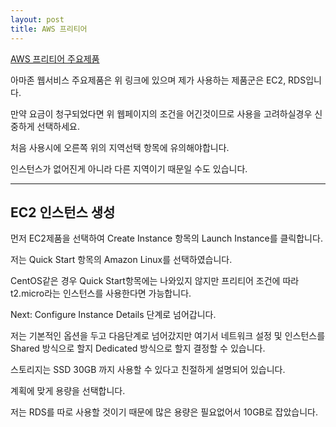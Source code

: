 ```yaml
---
layout: post
title: AWS 프리티어
---
```


[AWS 프리티어 주요제품](//aws.amazon.com/ko/free)

아마존 웹서비스 주요제품은 위 링크에 있으며 제가 사용하는 제품군은 EC2, RDS입니다.

만약 요금이 청구되었다면 위 웹페이지의 조건을 어긴것이므로 사용을 고려하실경우 신중하게 선택하세요.

처음 사용시에 오른쪽 위의 지역선택 항목에 유의해야합니다.

인스턴스가 없어진게 아니라 다른 지역이기 때문일 수도 있습니다.

---

## EC2 인스턴스 생성

먼저 EC2제품을 선택하여 Create Instance 항목의 Launch Instance를 클릭합니다.

저는 Quick Start 항목의 Amazon Linux를 선택하였습니다.

CentOS같은 경우 Quick Start항목에는 나와있지 않지만 프리티어 조건에 따라 t2.micro라는 인스턴스를 사용한다면 가능합니다.

Next: Configure Instance Details 단계로 넘어갑니다.

저는 기본적인 옵션을 두고 다음단계로 넘어갔지만 여기서 네트워크 설정 및 인스턴스를 Shared 방식으로 할지 Dedicated 방식으로 할지 결정할 수 있습니다.

스토리지는 SSD 30GB 까지 사용할 수 있다고 친절하게 설명되어 있습니다.

계획에 맞게 용량을 선택합니다.

저는 RDS를 따로 사용할 것이기 때문에 많은 용량은 필요없어서 10GB로 잡았습니다.


